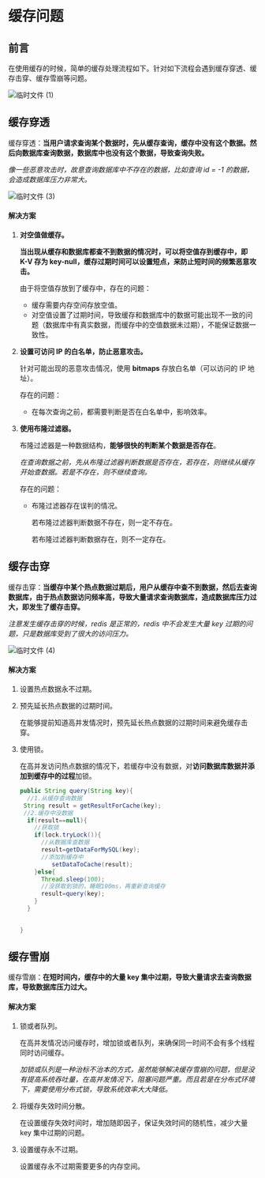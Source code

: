 # 缓存问题

## 前言

在使用缓存的时候，简单的缓存处理流程如下。针对如下流程会遇到缓存穿透、缓存击穿、缓存雪崩等问题。

![临时文件 (1)](https://cdn.jsdelivr.net/gh/AlbertYang0801/pic-bed@main/img/20210807191220.png)

## 缓存穿透

缓存穿透：**当用户请求查询某个数据时，先从缓存查询，缓存中没有这个数据。然后向数据库查询数据，数据库中也没有这个数据，导致查询失败。**

*像一些恶意攻击时，故意查询数据库中不存在的数据，比如查询 id = -1 的数据，会造成数据库压力非常大。*

![临时文件 (3)](https://cdn.jsdelivr.net/gh/AlbertYang0801/pic-bed@main/img/20210807192757.png)

#### 解决方案

1. **对空值做缓存。**

   **当出现从缓存和数据库都查不到数据的情况时，可以将空值存到缓存中，即 K-V 存为 key-null，缓存过期时间可以设置短点，来防止短时间的频繁恶意攻击。**

   由于将空值存放到了缓存中，存在的问题：

   - 缓存需要内存空间存放空值。
   - 对空值设置了过期时间，导致缓存和数据库中的数据可能出现不一致的问题（数据库中有真实数据，而缓存中的空值数据未过期），不能保证数据一致性。

2. **设置可访问 IP 的白名单，防止恶意攻击。**

   针对可能出现的恶意攻击情况，使用 **bitmaps** 存放白名单（可以访问的 IP 地址）。

   存在的问题：

   - 在每次查询之前，都需要判断是否在白名单中，影响效率。

3. **使用布隆过滤器。**

   布隆过滤器是一种数据结构，**能够很快的判断某个数据是否存在**。

   *在查询数据之前，先从布隆过滤器判断数据是否存在，若存在，则继续从缓存开始查数据。若是不存在，则不继续查询。*

   存在的问题：

   - 布隆过滤器存在误判的情况。
   
     若布隆过滤器判断数据不存在，则一定不存在。
   
     若布隆过滤器判断数据存在，则不一定存在。



## 缓存击穿

缓存击穿：**当缓存中某个热点数据过期后，用户从缓存中查不到数据，然后去查询数据库，由于热点数据访问频率高，导致大量请求查询数据库，造成数据库压力过大，即发生了缓存击穿。**

*注意发生缓存击穿的时候，redis 是正常的，redis 中不会发生大量 key 过期的问题，只是数据库受到了很大的访问压力。*



![临时文件 (4)](https://cdn.jsdelivr.net/gh/AlbertYang0801/pic-bed@main/img/20210807200938.png)

#### 解决方案

1. 设置热点数据永不过期。

2. 预先延长热点数据的过期时间。

   在能够提前知道高并发情况时，预先延长热点数据的过期时间来避免缓存击穿。

3. 使用锁。

   在高并发访问热点数据的情况下，若缓存中没有数据，对**访问数据库数据并添加到缓存中的过程**加锁。

   ```java
   public String query(String key){
     //1.从缓存查询数据
   	String result = getResultForCache(key);
   	//2.缓存中没数据
     if(result==null){
       //获取锁
       if(lock.tryLock()){
         //从数据库查数据
         result=getDataForMySQL(key);
         //添加到缓存中
        	setDataToCache(result);
       }else{
         Thread.sleep(100);
         //没获取到锁的，睡眠100ms，再重新查询缓存
         result=query(key);
       }
     }
   
     
   }
   ```

   

## 缓存雪崩

缓存雪崩：**在短时间内，缓存中的大量 key 集中过期，导致大量请求去查询数据库，导致数据库压力过大。**

#### 解决方案

1. 锁或者队列。

   在高并发情况访问缓存时，增加锁或者队列，来确保同一时间不会有多个线程同时访问缓存。

   *加锁或队列是一种治标不治本的方式，虽然能够解决缓存雪崩的问题，但是没有提高系统吞吐量，在高并发情况下，阻塞问题严重。而且若是在分布式环境下，需要使用分布式锁，导致系统效率大大降低。*

2. 将缓存失效时间分散。

   在设置缓存失效时间时，增加随即因子，保证失效时间的随机性，减少大量 key 集中过期的问题。

3. 设置缓存永不过期。

   设置缓存永不过期需要更多的内存空间。



